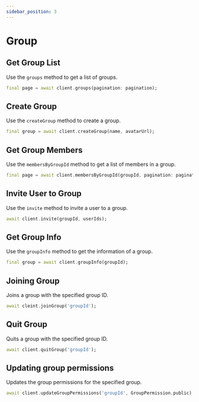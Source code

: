 ```yaml
---
sidebar_position: 3
---
```


# Group

## Get Group List

Use the `groups` method to get a list of groups.

```dart
final page = await client.groups(pagination: pagination);
```

## Create Group

Use the `createGroup` method to create a group.

```dart
final group = await client.createGroup(name, avatarUrl);
```

## Get Group Members

Use the `membersByGroupId` method to get a list of members in a group.

```dart
final page = await client.membersByGroupId(groupId, pagination: pagination);
```

## Invite User to Group

Use the `invite` method to invite a user to a group.

```dart
await client.invite(groupId, userIds);
```

## Get Group Info

Use the `groupInfo` method to get the information of a group.

```dart
final group = await client.groupInfo(groupId);
```

## Joining Group

Joins a group with the specified group ID.

```dart
await cleint.joinGroup('groupId');
```

## Quit Group

Quits a group with the specified group ID.

```dart
await client.quitGroup('groupId');
```

## Updating group permissions

Updates the group permissions for the specified group.

```dart
await client.updateGroupPermissions('groupId', GroupPermission.public)
```
